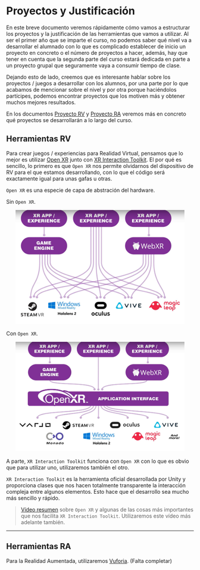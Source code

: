 # Proyectos y Justificación

En este breve documento veremos rápidamente cómo vamos a estructurar los proyectos y la justificación de las herramientas que vamos a utilizar. Al ser el primer año que se imparte el curso, no podemos saber qué nivel va a desarrollar el alumnado con lo que es complicado establecer de inicio un proyecto en concreto o el número de proyectos a hacer, además, hay que tener en cuenta que la segunda parte del curso estará dedicada en parte a un proyecto grupal que seguramente vaya a consumir tiempo de clase.

Dejando esto de lado, creemos que es interesante hablar sobre los proyectos / juegos a desarrollar con los alumnos, por una parte por lo que acabamos de mencionar sobre el nivel y por otra porque haciéndolos partícipes, podemos encontrar proyectos que los motiven más y obtener muchos mejores resultados. 

En los documentos [Proyecto RV](https://github.com/videojuegos-abastos/RVRA/blob/main/te/t4_proyecto_RV.md) y [Proyecto RA](https://github.com/videojuegos-abastos/RVRA/blob/main/te/t5_proyecto_RA.md) veremos más en concreto qué proyectos se desarrollarán a lo largo del curso.

## Herramientas RV

Para crear juegos / experiencias para Realidad Virtual, pensamos que lo mejor es utilizar [Open XR](https://www.khronos.org/openxr/) junto con [XR Interaction Toolkit](https://docs.unity3d.com/Packages/com.unity.xr.interaction.toolkit@0.9/manual/index.html). El por qué es sencillo, lo primero es que `Open XR` nos permite olvidarnos del dispositivo de RV para el que estamos desarrollando, con lo que el código será exactamente igual para unas gafas u otras.

`Open XR` es una especie de capa de abstración del hardware.

Sin `Open XR`.

<p align="center">
<img src="img/open-xr-before.PNG" width="90%" />
</p>


Con `Open XR`.

<p align="center">
<img src="img/open-xr-after.PNG" width="90%" />
</p>

A parte, `XR Interaction Toolkit` funciona con `Open XR` con lo que es obvio que para utilizar uno, utilizaremos también el otro.

`XR Interaction Toolkit` es la herramienta oficial desarrollada por Unity y proporciona clases que nos hacen totalmente transparente la interacción compleja entre algunos elementos. Esto hace que el desarrollo sea mucho más sencillo y rápido.

> [Vídeo resumen](https://www.youtube.com/watch?v=5ZBkEYUyBWQ) sobre `Open XR` y algunas de las cosas más importantes que nos facilita `XR Interaction Toolkit`. Utilizaremos este vídeo más adelante también.

---

## Herramientas RA

Para la Realidad Aumentada, utilizaremos [Vuforia](https://developer.vuforia.com/). (Falta completar)